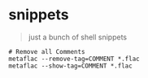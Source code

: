 # snippets

> just a bunch of shell snippets



```shell
# Remove all Comments
metaflac --remove-tag=COMMENT *.flac
metaflac --show-tag=COMMENT *.flac
```

